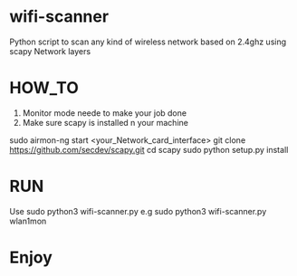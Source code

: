 # wifi-scanner
Python script to scan any kind of wireless network based on 2.4ghz using scapy Network layers 

# HOW_TO
1. Monitor mode neede to make your job done
2. Make sure scapy is installed n your machine

sudo airmon-ng start <your_Network_card_interface>
git clone https://github.com/secdev/scapy.git
cd scapy
sudo python setup.py install

# RUN
Use sudo python3 wifi-scanner.py <monitor mode_interface> 
e.g sudo python3 wifi-scanner.py wlan1mon

# Enjoy
